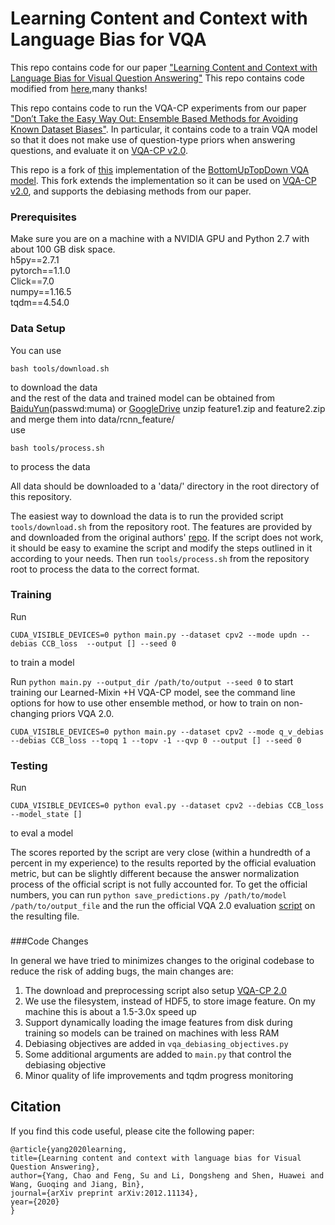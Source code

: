 





# Learning Content and Context with Language Bias for VQA

This repo contains code for our paper ["Learning Content and Context with Language Bias for Visual Question Answering"](https://arxiv.org/pdf/2012.11134.pdf)
This repo contains code modified from [here](https://github.com/yanxinzju/CSS-VQA),many thanks!



This repo contains code to run the VQA-CP experiments from our paper ["Don’t Take the Easy Way Out: Ensemble Based Methods for Avoiding Known Dataset Biases"](https://arxiv.org/abs/1909.03683). In particular, it contains code to a train VQA model so that it does not make use of question-type priors when answering questions, and evaluate it on [VQA-CP v2.0](https://www.cc.gatech.edu/~aagrawal307/vqa-cp/).

This repo is a fork of [this](https://github.com/hengyuan-hu/bottom-up-attention-vqa/) implementation of the [BottomUpTopDown VQA model](https://arxiv.org/abs/1707.07998). This fork extends the implementation so it can be used on [VQA-CP v2.0](https://www.cc.gatech.edu/~aagrawal307/vqa-cp/), and supports the debiasing methods from our paper.



### Prerequisites

Make sure you are on a machine with a NVIDIA GPU and Python 2.7 with about 100 GB disk space. <br>
h5py==2.7.1 <br>
pytorch==1.1.0 <br>
Click==7.0 <br>
numpy==1.16.5 <br>
tqdm==4.54.0 <br>

### Data Setup

You can use

```
bash tools/download.sh
```

to download the data <br>
and the rest of the data and trained model can be obtained from [BaiduYun](https://pan.baidu.com/s/1jdIh5hNqhe_InfufJu79qg)(passwd:muma) or [GoogleDrive](https://drive.google.com/drive/folders/13e-b76otJukupbjfC-n1s05L202PaFKQ?usp=sharing)
unzip feature1.zip and feature2.zip and merge them into data/rcnn_feature/ <br>
use

```
bash tools/process.sh 
```

to process the data <br>

All data should be downloaded to a 'data/' directory in the root directory of this repository.

The easiest way to download the data is to run the provided script `tools/download.sh` from the repository root. The features are provided by and downloaded from the original authors' [repo](https://github.com/peteanderson80/bottom-up-attention). If the script does not work, it should be easy to examine the script and modify the steps outlined in it according to your needs. Then run `tools/process.sh` from the repository root to process the data to the correct format.



### Training

Run

```
CUDA_VISIBLE_DEVICES=0 python main.py --dataset cpv2 --mode updn --debias CCB_loss  --output [] --seed 0
```

to train a model

Run `python main.py --output_dir /path/to/output --seed 0` to start training our Learned-Mixin +H VQA-CP model, see the command line options for how to use other ensemble method, or how to train on non-changing priors VQA 2.0.



```
CUDA_VISIBLE_DEVICES=0 python main.py --dataset cpv2 --mode q_v_debias --debias CCB_loss --topq 1 --topv -1 --qvp 0 --output [] --seed 0
```







### Testing

Run

```
CUDA_VISIBLE_DEVICES=0 python eval.py --dataset cpv2 --debias CCB_loss --model_state []
```

to eval a model



The scores reported by the script are very close (within a hundredth of a percent in my experience) to the results reported by the official evaluation metric, but can be slightly different because the answer normalization process of the official script is not fully accounted for. To get the official numbers, you can run `python save_predictions.py /path/to/model /path/to/output_file` and the run the official VQA 2.0 evaluation [script](https://github.com/GT-Vision-Lab/VQA/blob/master/PythonEvaluationTools/vqaEvalDemo.py) on the resulting file.

### 





###Code Changes



In general we have tried to minimizes changes to the original codebase to reduce the risk of adding bugs, the main changes are:

1. The download and preprocessing script also setup [VQA-CP 2.0](https://www.cc.gatech.edu/~aagrawal307/vqa-cp/)
2. We use the filesystem, instead of HDF5, to store image feature. On my machine this is about a 1.5-3.0x speed up
3. Support dynamically loading the image features from disk during training so models can be trained on machines with less RAM
4. Debiasing objectives are added in `vqa_debiasing_objectives.py`
5. Some additional arguments are added to `main.py` that control the debiasing objective
6. Minor quality of life improvements and tqdm progress monitoring

## Citation

If you find this code useful, please cite the following paper:

  ```
@article{yang2020learning,
  title={Learning content and context with language bias for Visual Question Answering},
  author={Yang, Chao and Feng, Su and Li, Dongsheng and Shen, Huawei and Wang, Guoqing and Jiang, Bin},
  journal={arXiv preprint arXiv:2012.11134},
  year={2020}
}
  ```


